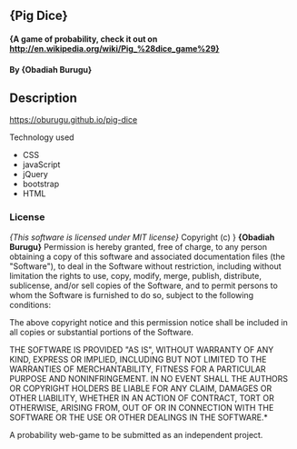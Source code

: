 ## {Pig Dice}
#### {A game of probability, check it out on http://en.wikipedia.org/wiki/Pig_%28dice_game%29}
#### By **{Obadiah Burugu}**

## Description
https://oburugu.github.io/pig-dice 



Technology used
* CSS
* javaScript
* jQuery
* bootstrap
* HTML

### License
*{This software is licensed under MIT license}*
Copyright (c) } **{Obadiah Burugu}**
Permission is hereby granted, free of charge, to any person obtaining a copy of this software and associated documentation files (the "Software"), to deal in the Software without restriction, including without limitation the rights to use, copy, modify, merge, publish, distribute, sublicense, and/or sell copies of the Software, and to permit persons to whom the Software is furnished to do so, subject to the following conditions:

The above copyright notice and this permission notice shall be included in all copies or substantial portions of the Software.

THE SOFTWARE IS PROVIDED "AS IS", WITHOUT WARRANTY OF ANY KIND, EXPRESS OR IMPLIED, INCLUDING BUT NOT LIMITED TO THE WARRANTIES OF MERCHANTABILITY, FITNESS FOR A PARTICULAR PURPOSE AND NONINFRINGEMENT. IN NO EVENT SHALL THE AUTHORS OR COPYRIGHT HOLDERS BE LIABLE FOR ANY CLAIM, DAMAGES OR OTHER LIABILITY, WHETHER IN AN ACTION OF CONTRACT, TORT OR OTHERWISE, ARISING FROM, OUT OF OR IN CONNECTION WITH THE SOFTWARE OR THE USE OR OTHER DEALINGS IN THE SOFTWARE.*
  
A probability web-game to be submitted as an independent project.
